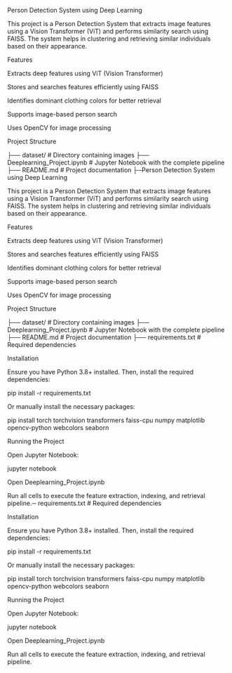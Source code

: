 Person Detection System using Deep Learning

This project is a Person Detection System that extracts image features using a Vision Transformer (ViT) and performs similarity search using FAISS. The system helps in clustering and retrieving similar individuals based on their appearance.

Features

Extracts deep features using ViT (Vision Transformer)

Stores and searches features efficiently using FAISS

Identifies dominant clothing colors for better retrieval

Supports image-based person search

Uses OpenCV for image processing

Project Structure

├── dataset/                          # Directory containing images
├── Deeplearning_Project.ipynb        # Jupyter Notebook with the complete pipeline
├── README.md                         # Project documentation
├─Person Detection System using Deep Learning

This project is a Person Detection System that extracts image features using a Vision Transformer (ViT) and performs similarity search using FAISS. The system helps in clustering and retrieving similar individuals based on their appearance.

Features

Extracts deep features using ViT (Vision Transformer)

Stores and searches features efficiently using FAISS

Identifies dominant clothing colors for better retrieval

Supports image-based person search

Uses OpenCV for image processing

Project Structure

├── dataset/                          # Directory containing images
├── Deeplearning_Project.ipynb        # Jupyter Notebook with the complete pipeline
├── README.md                         # Project documentation
├── requirements.txt                  # Required dependencies

Installation

Ensure you have Python 3.8+ installed. Then, install the required dependencies:

pip install -r requirements.txt

Or manually install the necessary packages:

pip install torch torchvision transformers faiss-cpu numpy matplotlib opencv-python webcolors seaborn 

Running the Project

Open Jupyter Notebook:

jupyter notebook

Open Deeplearning_Project.ipynb

Run all cells to execute the feature extraction, indexing, and retrieval pipeline.─ requirements.txt                  # Required dependencies

Installation

Ensure you have Python 3.8+ installed. Then, install the required dependencies:

pip install -r requirements.txt

Or manually install the necessary packages:

pip install torch torchvision transformers faiss-cpu numpy matplotlib opencv-python webcolors seaborn 

Running the Project

Open Jupyter Notebook:

jupyter notebook

Open Deeplearning_Project.ipynb

Run all cells to execute the feature extraction, indexing, and retrieval pipeline.
